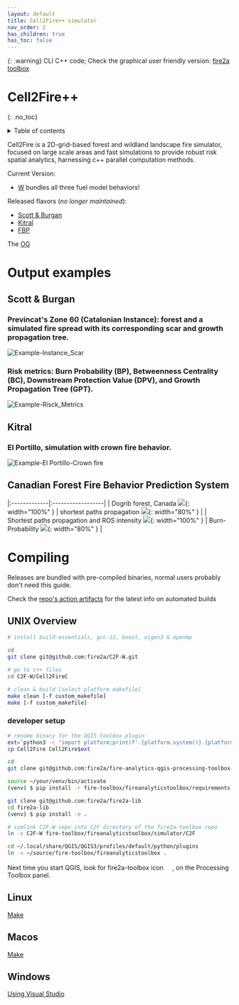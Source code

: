 ```yaml
---
layout: default
title: Cell2Fire++ simulator
nav_order: 2
has_children: true
has_toc: false
---
```

{: .warning}
CLI C++ code; Check the graphical user friendly version: [fire2a toolbox](docs/qgis-toolbox/README.html)
# Cell2Fire++
{: .no_toc}
<details closed markdown="block">
  <summary>
    Table of contents
  </summary>
  {: .text-delta }
1. TOC
{:toc}
</details>

Cell2Fire is a 2D-grid-based forest and wildland landscape fire simulator, focused on large scale areas and fast simulations to provide robust risk spatial analytics, harnessing c++ parallel computation methods.

Current Version:
- [W](https://github.com/fire2a/c2f-w) bundles all three fuel model behaviors!

Released flavors (*no longer maintained*):
- [Scott & Burgan](https://github.com/fire2a/C2FSB)
- [Kitral](https://github.com/fire2a/C2FK)
- [FBP](https://github.com/fire2a/C2FFBP)

The [OG](https://github.com/cell2fire/Cell2Fire/)


# Output examples

## Scott & Burgan
### Previncat's Zone 60 (Catalonian Instance): forest and a simulated fire spread with its corresponding scar and growth propagation tree. 
![Example-Instance_Scar](./img/c2fsb-example-scar.png)
### Risk metrics: Burn Probability (BP), Betweenness Centrality (BC), Downstream Protection Value (DPV), and Growth Propagation Tree (GPT). 
![Example-Risck_Metrics](./img/c2fsb-example-metrics.png)

## Kitral
### El Portillo, simulation with crown fire behavior.
![Example-El Portillo-Crown fire](./img/c2fk-El_portillo.png)

## Canadian Forest Fire Behavior Prediction System

|:-------------|:------------------|
| Dogrib forest, Canada ![](./img/c2fFBP-Example4.png){: width="100%" } | shortest paths propagation ![](./img/c2fFBP-Example1.png){: width="80%" } |
| Shortest paths propagation and ROS intensity ![](./img/c2fFBP-Example2.png){: width="100%" } | Burn-Probability ![](./img/c2fFBP-Example3.png){: width="80%" } |

# Compiling
Releases are bundled with pre-compiled binaries, normal users probably don't need this guide.

Check the [repo's action artifacts](https://github.com/fire2a/C2F-W/actions) for the latest info on automated builds

## UNIX Overview
```bash
# install build-essentials, gcc-12, boost, eigen3 & openmp

cd
git clone git@github.com:fire2a/C2F-W.git

# go to c++ files
cd C2F-W/Cell2FireC

# clean & build [select platform makefile]
make clean [-f custom_makefile]
make [-f custom_makefile]

```
### developer setup
```bash
# rename binary for the QGIS toolbox plugin
ext=`python3 -c "import platform;print(f'.{platform.system()}.{platform.machine()}')"`
cp Cell2Fire Cell2Fire$ext

cd
git clone git@github.com:fire2a/fire-analytics-qgis-processing-toolbox-plugin.git fire-toolbox

source ~/your/venv/bin/activate
(venv) $ pip install -r fire-toolbox/fireanalyticstoolbox/requirements.txt

git clone git@github.com:fire2a/fire2a-lib
cd fire2a-lib
(venv) $ pip install -e .

# symlink C2F-W repo into C2F directory of the fire2a-toolbox repo
ln -s C2F-W fire-toolbox/fireanalyticstoolbox/simulator/C2F

cd ~/.local/share/QGIS/QGIS3/profiles/default/python/plugins
ln -s ~/source/fire-toolbox/fireanalyticstoolbox .
```
Next time you start QGIS, look for fire2a-toolbox icon <img src="/assets/bonfire.png"  style="height: 16px">, on the Processing Toolbox panel.

## Linux
[Make](compile_linux.html)

## Macos
[Make](compile_macos.html)

## Windows
[Using Visual Studio](compile_windows.html)
